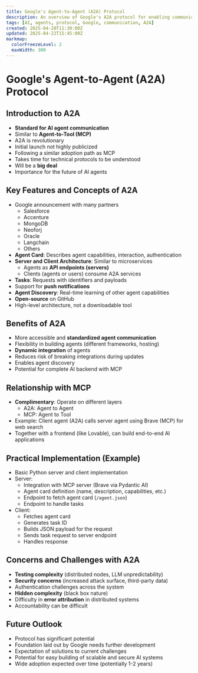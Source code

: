 ```yaml
---
title: Google's Agent-to-Agent (A2A) Protocol
description: An overview of Google's A2A protocol for enabling communication between AI agents
tags: [AI, agents, protocol, Google, communication, A2A]
created: 2025-04-20T11:30:00Z
updated: 2025-04-22T15:45:00Z
markmap:
  colorFreezeLevel: 2
  maxWidth: 300
---
```

# Google's Agent-to-Agent (A2A) Protocol
## Introduction to A2A
* **Standard for AI agent communication**
* Similar to **Agent-to-Tool (MCP)**
* A2A is revolutionary
* Initial launch not highly publicized
* Following a similar adoption path as MCP
* Takes time for technical protocols to be understood
* Will be a **big deal**
* Importance for the future of AI agents
## Key Features and Concepts of A2A
* Google announcement with many partners
    * Salesforce
    * Accenture
    * MongoDB
    * Neoforj
    * Oracle
    * Langchain
    * Others
* **Agent Card**: Describes agent capabilities, interaction, authentication
* **Server and Client Architecture**: Similar to microservices
    * Agents as **API endpoints (servers)**
    * Clients (agents or users) consume A2A services
* **Tasks**: Requests with identifiers and payloads
* Support for **push notifications**
* **Agent Discovery**: Real-time learning of other agent capabilities
* **Open-source** on GitHub
* High-level architecture, not a downloadable tool
## Benefits of A2A
* More accessible and **standardized agent communication**
* Flexibility in building agents (different frameworks, hosting)
* **Dynamic integration** of agents
* Reduces risk of breaking integrations during updates
* Enables agent discovery
* Potential for complete AI backend with MCP
## Relationship with MCP
* **Complimentary**: Operate on different layers
    * A2A: Agent to Agent
    * MCP: Agent to Tool
* Example: Client agent (A2A) calls server agent using Brave (MCP) for web search
* Together with a frontend (like Lovable), can build end-to-end AI applications
## Practical Implementation (Example)
* Basic Python server and client implementation
* Server:
    * Integration with MCP server (Brave via Pydantic AI)
    * Agent card definition (name, description, capabilities, etc.)
    * Endpoint to fetch agent card (`/agent.json`)
    * Endpoint to handle tasks
* Client:
    * Fetches agent card
    * Generates task ID
    * Builds JSON payload for the request
    * Sends task request to server endpoint
    * Handles response
## Concerns and Challenges with A2A
* **Testing complexity** (distributed nodes, LLM unpredictability)
* **Security concerns** (increased attack surface, third-party data)
* Authentication challenges across the system
* **Hidden complexity** (black box nature)
* Difficulty in **error attribution** in distributed systems
* Accountability can be difficult
## Future Outlook
* Protocol has significant potential
* Foundation laid out by Google needs further development
* Expectation of solutions to current challenges
* Potential for easy building of scalable and secure AI systems
* Wide adoption expected over time (potentially 1-2 years)